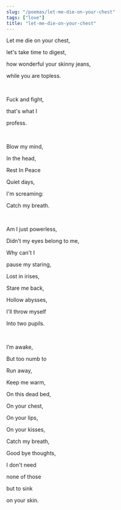 ```yaml
---
slug: "/poemas/let-me-die-on-your-chest"
tags: ["love"]
title: "let-me-die-on-your-chest"
---
```

Let me die on your chest,

let's take time to digest,

how wonderful your skinny jeans,

while you are topless.

&nbsp;

Fuck and fight,

that's what I

profess.

&nbsp;

Blow my mind,

In the head,

Rest In Peace

Quiet days,

I'm screaming:

Catch my breath.

&nbsp;

Am I just powerless,

Didn’t my eyes belong to me,

Why can't I

pause my staring,

Lost in irises,

Stare me back,

Hollow abysses,

I'll throw myself

Into two pupils.

&nbsp;

I’m awake,

But too numb to

Run away,

Keep me warm,

On this dead bed,

On your chest,

On your lips,

On your kisses,

Catch my breath,

Good bye thoughts,

I don't need

none of those

but to sink

on your skin.